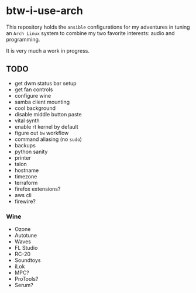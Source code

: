 # btw-i-use-arch

This repository holds the `ansible` configurations for my adventures in tuning an `Arch Linux` system to combine my two favorite interests: audio and programming.

It is very much a work in progress.

## TODO
- get dwm status bar setup
- get fan controls
- configure wine
- samba client mounting
- cool background
- disable middle button paste
- vital synth
- enable rt kernel by default
- figure out `bw` workflow
- command aliasing (no `sudo`)
- backups
- python sanity
- printer
- talon
- hostname
- timezone
- terraform
- firefox extensions?
- aws cli
- firewire?

### Wine
- Ozone
- Autotune
- Waves
- FL Studio
- RC-20
- Soundtoys
- iLok
- MPC?
- ProTools?
- Serum?
